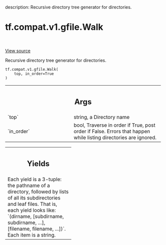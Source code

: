 description: Recursive directory tree generator for directories.

<div itemscope itemtype="http://developers.google.com/ReferenceObject">
<meta itemprop="name" content="tf.compat.v1.gfile.Walk" />
<meta itemprop="path" content="Stable" />
</div>

# tf.compat.v1.gfile.Walk

<!-- Insert buttons and diff -->

<table class="tfo-notebook-buttons tfo-api nocontent" align="left">

</table>

<a target="_blank" class="external" href="/code/stable/tensorflow/python/lib/io/file_io.py">View source</a>



Recursive directory tree generator for directories.


<pre class="devsite-click-to-copy prettyprint lang-py tfo-signature-link">
<code>tf.compat.v1.gfile.Walk(
    top, in_order=True
)
</code></pre>



<!-- Placeholder for "Used in" -->


<!-- Tabular view -->
 <table class="responsive fixed orange">
<colgroup><col width="214px"><col></colgroup>
<tr><th colspan="2"><h2 class="add-link">Args</h2></th></tr>

<tr>
<td>
`top`<a id="top"></a>
</td>
<td>
string, a Directory name
</td>
</tr><tr>
<td>
`in_order`<a id="in_order"></a>
</td>
<td>
bool, Traverse in order if True, post order if False.  Errors that
happen while listing directories are ignored.
</td>
</tr>
</table>



<!-- Tabular view -->
 <table class="responsive fixed orange">
<colgroup><col width="214px"><col></colgroup>
<tr><th colspan="2"><h2 class="add-link">Yields</h2></th></tr>
<tr class="alt">
<td colspan="2">
Each yield is a 3-tuple:  the pathname of a directory, followed by lists of
all its subdirectories and leaf files. That is, each yield looks like:
`(dirname, [subdirname, subdirname, ...], [filename, filename, ...])`.
Each item is a string.
</td>
</tr>

</table>

